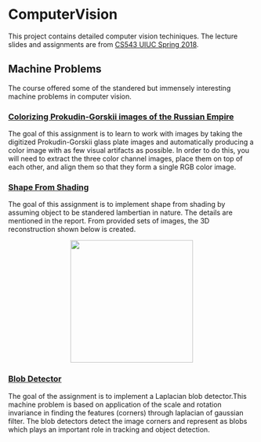 # ComputerVision

This project contains detailed computer vision techiniques. The lecture slides and assignments are from [CS543 UIUC Spring 2018](http://slazebni.cs.illinois.edu/spring18/).

## Machine Problems

The course offered some of the standered but immensely interesting machine problems in computer vision. 

### [Colorizing Prokudin-Gorskii images of the Russian Empire](MachineProblems/Colorizing_Prokudin-Gorskii_images_of_the_Russian_Empire)

The goal of this assignment is to learn to work with images by taking the digitized Prokudin-Gorskii glass plate images and automatically producing a color image with as few visual artifacts as possible. In order to do this, you will need to extract the three color channel images, place them on top of each other, and align them so that they form a single RGB color image.

### [Shape From Shading](MachineProblems/Shape_from_Shading)

The goal of this assignment is to implement shape from shading by assuming object to be standered lambertian in nature. The details are mentioned in the report. From provided sets of images, the 3D reconstruction shown below is created.
<p align="center">
  <img width="250" height="250" src="utils/3dFace.gif">
</p>

### [Blob Detector](MachineProblems/Scale_Space_blob_detection)

The goal of the assignment is to implement a Laplacian blob detector.This machine problem is based on application of the scale and rotation invariance in finding the features (corners) through laplacian of gaussian filter. The blob detectors 
detect the image corners and represent as blobs which plays an important role in tracking and object detection. 
